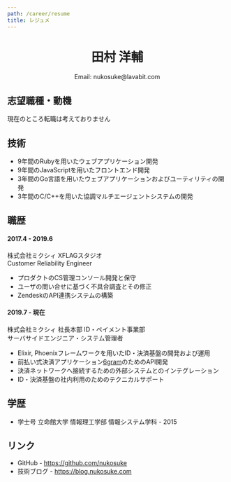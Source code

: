 ```yaml
---
path: /career/resume
title: レジュメ
---
```


<div align='center'>
    <h1>田村 洋輔</h1>
    <p>Email: nukosuke@lavabit.com</p>
</div>

## 志望職種・動機
現在のところ転職は考えておりません

## 技術
- 9年間のRubyを用いたウェブアプリケーション開発
- 9年間のJavaScriptを用いたフロントエンド開発
- 3年間のGo言語を用いたウェブアプリケーションおよびユーティリティの開発
- 3年間のC/C++を用いた協調マルチエージェントシステムの開発

## 職歴
#### 2017.4 - 2019.6
株式会社ミクシィ XFLAGスタジオ  
Customer Reliability Engineer

- プロダクトのCS管理コンソール開発と保守
- ユーザの問い合せに基づく不具合調査とその修正
- ZendeskのAPI連携システムの構築

#### 2019.7 - 現在
株式会社ミクシィ 社長本部 ID・ペイメント事業部  
サーバサイドエンジニア・システム管理者

- Elixir, Phoenixフレームワークを用いたID・決済基盤の開発および運用
- 前払い式決済アプリケーション[6gram](https://6gr.am)のためのAPI開発
- 決済ネットワークへ接続するための外部システムとのインテグレーション
- ID・決済基盤の社内利用のためのテクニカルサポート

## 学歴
- 学士号 立命館大学 情報理工学部 情報システム学科 - 2015

## リンク
- GitHub - https://github.com/nukosuke
- 技術ブログ - https://blog.nukosuke.com
